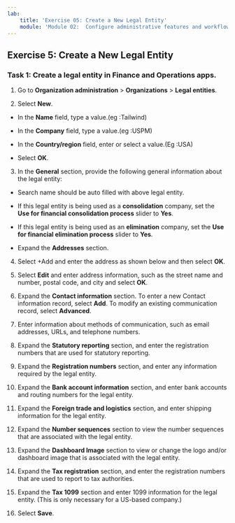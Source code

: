 ```yaml
---
lab:
    title: 'Exercise 05: Create a New Legal Entity'
    module: 'Module 02:  Configure administrative features and workflows'
---
```

## Exercise 5: Create a New Legal Entity

### Task 1: Create a legal entity in Finance and Operations apps.

1. Go to **Organization administration** > **Organizations** > **Legal entities**.

2. Select **New**.

- In the **Name** field, type a value.(eg :Tailwind)

- In the **Company** field, type a value.(eg :USPM)

- In the **Country/region** field, enter or select a value.(Eg :USA)

- Select **OK**.


3. In the **General** section, provide the following general information about the legal entity: 

- Search name should be auto filled with above legal entity.

- If this legal entity is being used as a **consolidation** company, set the **Use for financial consolidation process** slider to **Yes**.

- If this legal entity is being used as an **elimination** company, set the **Use for financial elimination process** slider to **Yes**.

- Expand the **Addresses** section.

4. Select +Add and enter the address as shown below and then select **OK**.

5. Select **Edit** and enter address information, such as the street name and number, postal code, and city and select **OK**.

6. Expand the **Contact information** section. To enter a new Contact information record, select **Add**. To modify an existing communication record, select **Advanced**.

7. Enter information about methods of communication, such as email addresses, URLs, and telephone numbers.

8. Expand the **Statutory reporting** section, and enter the registration numbers that are used for statutory reporting.

9. Expand the **Registration numbers** section, and enter any information required by the legal entity.

10. Expand the **Bank account information** section, and enter bank accounts and routing numbers for the legal entity.

11. Expand the **Foreign trade and logistics** section, and enter shipping information for the legal entity.

12. Expand the **Number sequences** section to view the number sequences that are associated with the legal entity.

13. Expand the **Dashboard Image** section to view or change the logo and/or dashboard image that is associated with the legal entity.

14. Expand the **Tax registration** section, and enter the registration numbers that are used to report to tax authorities.

15. Expand the **Tax 1099** section and enter 1099 information for the legal entity. (This is only necessary for a US-based company.)

16. Select **Save**.
